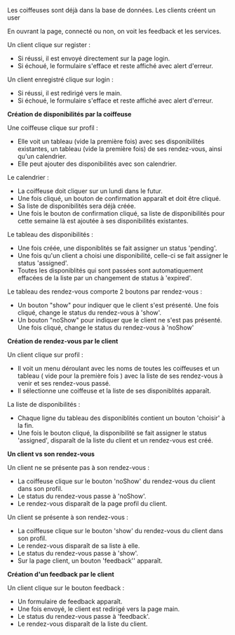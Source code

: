 Les coiffeuses sont déjà dans la base de données.
Les clients créent un user

En ouvrant la page, connecté ou non, on voit les feedback et les services.

Un client clique sur register :

- Si réussi, il est envoyé directement sur la page login.
- Si échoué, le formulaire s'efface et reste affiché avec alert d'erreur.

Un client enregistré clique sur login :

- Si réussi, il est redirigé vers le main.
- Si échoué, le formulaire s'efface et reste affiché avec alert d'erreur.

**Création de disponibilités par la coiffeuse**

Une coiffeuse clique sur profil :

- Elle voit un tableau (vide la première fois) avec ses disponibilités existantes, un tableau (vide la première fois) de ses rendez-vous, ainsi qu'un calendrier.
- Elle peut ajouter des disponibilités avec son calendrier.

Le calendrier :

- La coiffeuse doit cliquer sur un lundi dans le futur.
- Une fois cliqué, un bouton de confirmation apparaît et doit être cliqué.
- Sa liste de disponibilités sera déjà créée.
- Une fois le bouton de confirmation cliqué, sa liste de disponibilités pour cette semaine là est ajoutée à ses disponibilités existantes.

Le tableau des disponibilités :

- Une fois créée, une disponiblités se fait assigner un status 'pending'.
- Une fois qu'un client a choisi une disponibilité, celle-ci se fait assigner le status 'assigned'.
- Toutes les disponiblités qui sont passées sont automatiquement effacées de la liste par un changement de status à 'expired'.

Le tableau des rendez-vous comporte 2 boutons par rendez-vous :

- Un bouton "show" pour indiquer que le client s'est présenté. Une fois cliqué, change le status du rendez-vous à 'show'.
- Un bouton "noShow" pour indiquer que le client ne s'est pas présenté. Une fois cliqué, change le status du rendez-vous à 'noShow'

**Création de rendez-vous par le client**

Un client clique sur profil :

- Il voit un menu déroulant avec les noms de toutes les coiffeuses et un tableau ( vide pour la première fois ) avec la liste de ses rendez-vous à venir et ses rendez-vous passé.
- Il sélectionne une coiffeuse et la liste de ses disponiblités apparaît.

La liste de disponibilités :

- Chaque ligne du tableau des disponiblités contient un bouton 'choisir' à la fin.
- Une fois le bouton cliqué, la disponibilité se fait assigner le status 'assigned', disparaît de la liste du client et un rendez-vous est créé.

**Un client vs son rendez-vous**

Un client ne se présente pas à son rendez-vous :

- La coiffeuse clique sur le bouton 'noShow' du rendez-vous du client dans son profil.
- Le status du rendez-vous passe à 'noShow'.
- Le rendez-vous disparaît de la page profil du client.

Un client se présente à son rendez-vous :

- La coiffeuse clique sur le bouton 'show' du rendez-vous du client dans son profil.
- Le rendez-vous disparaît de sa liste à elle.
- Le status du rendez-vous passe à 'show'.
- Sur la page client, un bouton 'feedback'' apparaît.

**Création d'un feedback par le client**

Un client clique sur le bouton feedback :

- Un formulaire de feedback apparaît.
- Une fois envoyé, le client est redirigé vers la page main.
- Le status du rendez-vous passe à 'feedback'.
- Le rendez-vous disparaît de la liste du client.

